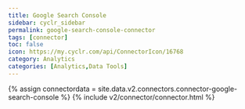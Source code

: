 ```yaml
---
title: Google Search Console
sidebar: cyclr_sidebar
permalink: google-search-console-connector
tags: [connector]
toc: false
icon: https://my.cyclr.com/api/ConnectorIcon/16768
category: Analytics
categories: [Analytics,Data Tools]
---
```

{% assign connectordata = site.data.v2.connectors.connector-google-search-console %}
{% include v2/connector/connector.html %}	